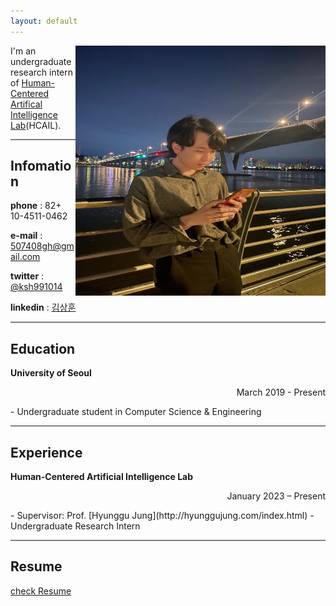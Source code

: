 ```yaml
---
layout: default
---
```

<img src="profile.jpg" height="400px" width="400px" align="right"> 

I'm an undergraduate research intern of [Human-Centered Artifical Intelligence Lab](https://hcail.uos.ac.kr/)(HCAIL). 

---

## Infomation

**phone** : 82+ 10-4511-0462

**e-mail** : 507408gh@gmail.com

**twitter** : [@ksh991014](https://twitter.com/ksh991014)

**linkedin** : [김상훈](https://www.linkedin.com/in/%EC%83%81%ED%9B%88-%EA%B9%80-9006bb260/)

---

## Education

**University of Seoul**
<p align="right">March 2019 - Present</p>  
- Undergraduate student in Computer Science & Engineering  

---

## Experience

**Human-Centered Artificial Intelligence Lab**
<p align="right">January 2023 – Present </p>  
- Supervisor: Prof. [Hyunggu Jung](http://hyunggujung.com/index.html)  
- Undergraduate Research Intern

---

## Resume

[check Resume](resume_SanghunKim.pdf)
